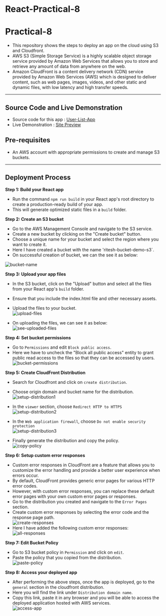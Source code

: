 # React-Practical-8

# Practical-8

- This repository shows the steps to deploy an app on the cloud using S3 and Cloudfront.
- AWS S3 (Simple Storage Service) is a highly scalable object storage service provided by Amazon Web Services that allows you to store and retrieve any amount of data from anywhere on the web.
- Amazon CloudFront is a content delivery network (CDN) service provided by Amazon Web Services (AWS) which is designed to deliver content, such as web pages, images, videos, and other static and dynamic files, with low latency and high transfer speeds.

---

## Source Code and Live Demonstration

- Source code for this app : [User-List-App](https://github.com/Kashyap2701/User-Management-App)
- Live Demonstration : [Site Preview](https://d2byqwgkba9yj6.cloudfront.net/home)

## Pre-requisites

- An AWS account with appropriate permissions to create and manage S3 buckets.

---

## Deployment Process

**Step 1: Build your React app**

- Run the command `npm run build` in your React app's root directory to create a production-ready build of your app.
- This will generate optimized static files in a `build` folder.

**Step 2: Create an S3 bucket**

- Go to the AWS Management Console and navigate to the S3 service.
- Create a new bucket by clicking on the "Create bucket" button.
- Choose a unique name for your bucket and select the region where you want to create it.
- Here I have created a bucket with the name 'ritesh-bucket-demo-s3`.
- On successful creation of bucket, we can the see it as below:

![bucket-name](./assets/bucket-name.png)

**Step 3: Upload your app files**

- In the S3 bucket, click on the "Upload" button and select all the files from your React app's `build` folder.
- Ensure that you include the index.html file and other necessary assets.
- Upload the files to your bucket.\
  ![upload-files](./assets/upload-files.png)

- On uploading the files, we can see it as below:\
  ![see-uploaded-files](./assets/see-uploaded-files.png)

**Step 4: Set bucket permissions**

- Go to `Permissions` and edit `Block public access`.
- Here we have to uncheck the "Block all public access" entity to grant public read access to the files so that they can be accessed by users.\
  ![bucket-permissions](./assets/bucket-permissions.png)

**Step 5: Create CloudFront Distribution**

- Search for Cloudfront and click on `create distribution`.
- Choose origin domain and bucket name for the distribution.\
  ![setup-distribution1](./assets/setup-distribution1.png)

- In the `viewer` section, choose `Redirect HTTP to HTTPS`\
  ![setup-distribution2](./assets/setup-distribution2.png)

- In the `Web application firewall`, choose `Do not enable security protection`\
  ![setup-distribution3](./assets/setup-distribution3.png)

- Finally generate the distribution and copy the policy.\
  ![copy-policy](./assets/copy-policy.png)

**Step 6: Setup custom error responses**

- Custom error responses in CloudFront are a feature that allows you to customize the error handling and provide a better user experience when errors occur.
- By default, CloudFront provides generic error pages for various HTTP error codes.
- However, with custom error responses, you can replace these default error pages with your own custom error pages or responses.
- Go to the distribution you created and navigate to the `Error Pages` section.
- Create custom error responses by selecting the error code and the response page path.\
  ![create-responses](./assets/create-responses.png)
- Here I have added the following custom error responses:\
  ![all-responses](./assets/all-responses.png)

**Step 7: Edit Bucket Policy**

- Go to S3 bucket policy in `Permission` and click on `edit`.
- Paste the policy that you copied from the distribution.\
  ![paste-policy](./assets/paste-policy.png)

**Step 8: Access your deployed app**

- After performing the above steps, once the app is deployed, go to the `general` section in the cloudfront distribution.
- Here you will find the link under `Distribution domain name`.
- Copy this link, paste it in any browser and you will be able to access the deployed application hosted with AWS services.\
  ![access-app](./assets/access-app.png)
